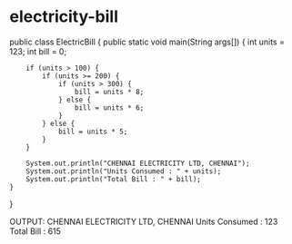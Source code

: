 # electricity-bill
public class ElectricBill {
    public static void main(String args[]) {
        int units = 123;
        int bill = 0;

        if (units > 100) {
            if (units >= 200) {
                if (units > 300) {
                    bill = units * 8;
                } else {
                    bill = units * 6;
                }
            } else {
                bill = units * 5;
            }
        }

        System.out.println("CHENNAI ELECTRICITY LTD, CHENNAI");
        System.out.println("Units Consumed : " + units);
        System.out.println("Total Bill : " + bill);
    }
}

OUTPUT:
CHENNAI ELECTRICITY LTD, CHENNAI
Units Consumed : 123
Total Bill : 615
